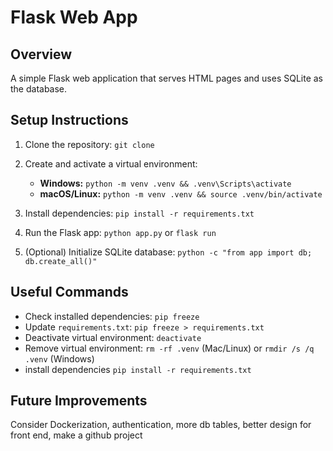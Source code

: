 # Flask Web App

## Overview
A simple Flask web application that serves HTML pages and uses SQLite as the database.

## Setup Instructions
1. Clone the repository: `git clone `

2. Create and activate a virtual environment:  
   - **Windows:** `python -m venv .venv && .venv\Scripts\activate`
   - **macOS/Linux:** `python -m venv .venv && source .venv/bin/activate`

3. Install dependencies: `pip install -r requirements.txt`

4. Run the Flask app: `python app.py` or `flask run`

5. (Optional) Initialize SQLite database: `python -c "from app import db; db.create_all()"`


## Useful Commands
- Check installed dependencies: `pip freeze`
- Update `requirements.txt`: `pip freeze > requirements.txt`
- Deactivate virtual environment: `deactivate`
- Remove virtual environment: `rm -rf .venv` (Mac/Linux) or `rmdir /s /q .venv` (Windows)
- install  dependencies `pip install -r requirements.txt`

## Future Improvements
Consider Dockerization, 
authentication,
more db tables,
better design for front end,
make a github project

